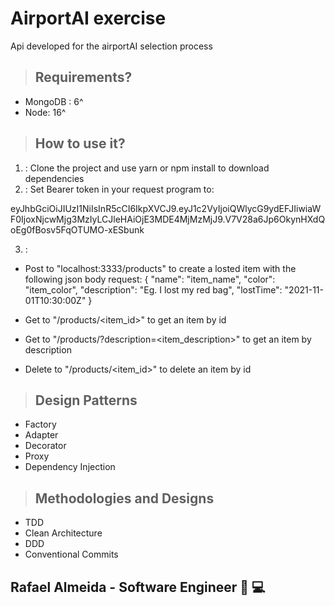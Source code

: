 # AirportAI exercise

Api developed for the airportAI selection process

> ## Requirements?

* MongoDB : 6^
* Node: 16^

> ## How to use it?

1. : Clone the project and use yarn or npm install to download dependencies
2. : Set Bearer token in your request program to:

eyJhbGciOiJIUzI1NiIsInR5cCI6IkpXVCJ9.eyJ1c2VyIjoiQWlycG9ydEFJIiwiaWF0IjoxNjcwMjg3MzIyLCJleHAiOjE3MDE4MjMzMjJ9.V7V28a6Jp6OkynHXdQoEg0fBosv5FqOTUMO-xESbunk

3. :

* Post to "localhost:3333/products" to create a losted item with the following json body request:
{
  "name": "item_name",
	"color": "item_color",
	"description": "Eg. I lost my red bag",
	"lostTime": "2021-11-01T10:30:00Z"
}

* Get to "/products/<item_id>" to get an item by id
* Get to "/products/?description=<item_description>" to get an item by description
* Delete to "/products/<item_id>" to delete an item by id


> ## Design Patterns

* Factory
* Adapter
* Decorator
* Proxy
* Dependency Injection

> ## Methodologies and Designs

* TDD
* Clean Architecture
* DDD
* Conventional Commits


## Rafael Almeida - Software Engineer :rocket:	:computer:
